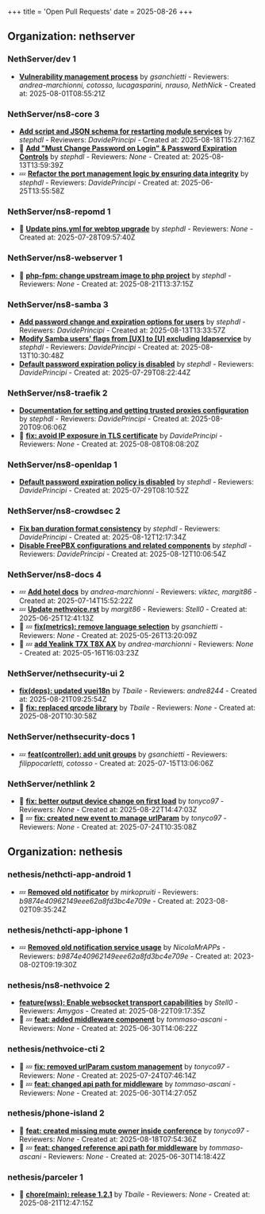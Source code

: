 +++
title = 'Open Pull Requests'
date = 2025-08-26
+++

## Organization: nethserver

### NethServer/dev 1 

-   **[Vulnerability management process](https://github.com/NethServer/dev/pull/7591)** by *gsanchietti* - Reviewers: *andrea-marchionni, cotosso, lucagasparini, nrauso, NethNick* - Created at: 2025-08-01T08:55:21Z

### NethServer/ns8-core 3 

-   **[Add script and JSON schema for restarting module services](https://github.com/NethServer/ns8-core/pull/924)** by *stephdl* - Reviewers: *DavidePrincipi* - Created at: 2025-08-18T15:27:16Z
- :eyes:  **[Add "Must Change Password on Login" & Password Expiration Controls](https://github.com/NethServer/ns8-core/pull/922)** by *stephdl* - Reviewers: *None* - Created at: 2025-08-13T13:59:39Z
-  :zzz: **[Refactor the port management logic by  ensuring data integrity](https://github.com/NethServer/ns8-core/pull/906)** by *stephdl* - Reviewers: *DavidePrincipi* - Created at: 2025-06-25T13:55:58Z

### NethServer/ns8-repomd 1 

- :eyes:  **[Update pins.yml for webtop upgrade](https://github.com/NethServer/ns8-repomd/pull/54)** by *stephdl* - Reviewers: *None* - Created at: 2025-07-28T09:57:40Z

### NethServer/ns8-webserver 1 

- :eyes:  **[php-fpm: change upstream image to php project](https://github.com/NethServer/ns8-webserver/pull/102)** by *stephdl* - Reviewers: *None* - Created at: 2025-08-21T13:37:15Z

### NethServer/ns8-samba 3 

-   **[Add password change and expiration options for users](https://github.com/NethServer/ns8-samba/pull/121)** by *stephdl* - Reviewers: *DavidePrincipi* - Created at: 2025-08-13T13:33:57Z
-   **[Modify Samba users' flags from [UX] to [U] excluding ldapservice](https://github.com/NethServer/ns8-samba/pull/120)** by *stephdl* - Reviewers: *DavidePrincipi* - Created at: 2025-08-13T10:30:48Z
-   **[Default password expiration policy is disabled](https://github.com/NethServer/ns8-samba/pull/118)** by *stephdl* - Reviewers: *DavidePrincipi* - Created at: 2025-07-29T08:22:44Z

### NethServer/ns8-traefik 2 

-   **[Documentation for setting and getting trusted proxies configuration](https://github.com/NethServer/ns8-traefik/pull/105)** by *stephdl* - Reviewers: *DavidePrincipi* - Created at: 2025-08-20T09:06:06Z
- :eyes:  **[fix: avoid IP exposure in TLS certificate](https://github.com/NethServer/ns8-traefik/pull/104)** by *DavidePrincipi* - Reviewers: *None* - Created at: 2025-08-08T08:08:20Z

### NethServer/ns8-openldap 1 

-   **[Default password expiration policy is disabled](https://github.com/NethServer/ns8-openldap/pull/66)** by *stephdl* - Reviewers: *DavidePrincipi* - Created at: 2025-07-29T08:10:52Z

### NethServer/ns8-crowdsec 2 

-   **[Fix ban duration format consistency](https://github.com/NethServer/ns8-crowdsec/pull/86)** by *stephdl* - Reviewers: *DavidePrincipi* - Created at: 2025-08-12T12:17:34Z
-   **[Disable FreePBX configurations and related components](https://github.com/NethServer/ns8-crowdsec/pull/84)** by *stephdl* - Reviewers: *DavidePrincipi* - Created at: 2025-08-12T10:06:54Z

### NethServer/ns8-docs 4 

-  :zzz: **[Add hotel docs](https://github.com/NethServer/ns8-docs/pull/176)** by *andrea-marchionni* - Reviewers: *viktec, margit86* - Created at: 2025-07-14T15:52:22Z
-  :zzz: **[Update nethvoice.rst](https://github.com/NethServer/ns8-docs/pull/174)** by *margit86* - Reviewers: *Stell0* - Created at: 2025-06-25T12:41:13Z
- :eyes: :zzz: **[fix(metrics): remove language selection](https://github.com/NethServer/ns8-docs/pull/167)** by *gsanchietti* - Reviewers: *None* - Created at: 2025-05-26T13:20:09Z
- :eyes: :zzz: **[add Yealink T7X T8X AX](https://github.com/NethServer/ns8-docs/pull/165)** by *andrea-marchionni* - Reviewers: *None* - Created at: 2025-05-16T16:03:23Z

### NethServer/nethsecurity-ui 2 

-   **[fix(deps): updated vuei18n](https://github.com/NethServer/nethsecurity-ui/pull/629)** by *Tbaile* - Reviewers: *andre8244* - Created at: 2025-08-21T09:25:54Z
- :eyes:  **[fix: replaced qrcode library](https://github.com/NethServer/nethsecurity-ui/pull/628)** by *Tbaile* - Reviewers: *None* - Created at: 2025-08-20T10:30:58Z

### NethServer/nethsecurity-docs 1 

-  :zzz: **[feat(controller): add unit groups](https://github.com/NethServer/nethsecurity-docs/pull/194)** by *gsanchietti* - Reviewers: *filippocarletti, cotosso* - Created at: 2025-07-15T13:06:06Z

### NethServer/nethlink 2 

- :eyes:  **[fix: better output device change on first load](https://github.com/NethServer/nethlink/pull/70)** by *tonyco97* - Reviewers: *None* - Created at: 2025-08-22T14:47:03Z
- :eyes: :zzz: **[fix: created new event to manage urlParam](https://github.com/NethServer/nethlink/pull/69)** by *tonyco97* - Reviewers: *None* - Created at: 2025-07-24T10:35:08Z

## Organization: nethesis

### nethesis/nethcti-app-android 1 

-  :zzz: **[Removed old notificator](https://github.com/nethesis/nethcti-app-android/pull/30)** by *mirkopruiti* - Reviewers: *b9874e40962149eee62a8fd3bc4e709e* - Created at: 2023-08-02T09:35:24Z

### nethesis/nethcti-app-iphone 1 

-  :zzz: **[Removed old notification service usage](https://github.com/nethesis/nethcti-app-iphone/pull/37)** by *NicolaMrAPPs* - Reviewers: *b9874e40962149eee62a8fd3bc4e709e* - Created at: 2023-08-02T09:19:30Z

### nethesis/ns8-nethvoice 2 

-   **[feature(wss): Enable websocket transport capabilities](https://github.com/nethesis/ns8-nethvoice/pull/533)** by *Stell0* - Reviewers: *Amygos* - Created at: 2025-08-22T09:17:35Z
- :eyes: :zzz: **[feat: added middleware component](https://github.com/nethesis/ns8-nethvoice/pull/493)** by *tommaso-ascani* - Reviewers: *None* - Created at: 2025-06-30T14:06:22Z

### nethesis/nethvoice-cti 2 

- :eyes: :zzz: **[fix: removed urlParam custom management](https://github.com/nethesis/nethvoice-cti/pull/327)** by *tonyco97* - Reviewers: *None* - Created at: 2025-07-24T07:46:14Z
- :eyes: :zzz: **[feat: changed api path for middleware](https://github.com/nethesis/nethvoice-cti/pull/317)** by *tommaso-ascani* - Reviewers: *None* - Created at: 2025-06-30T14:27:05Z

### nethesis/phone-island 2 

- :eyes:  **[feat: created missing mute owner inside conference](https://github.com/nethesis/phone-island/pull/108)** by *tonyco97* - Reviewers: *None* - Created at: 2025-08-18T07:54:36Z
- :eyes: :zzz: **[feat: changed reference api path for middleware](https://github.com/nethesis/phone-island/pull/103)** by *tommaso-ascani* - Reviewers: *None* - Created at: 2025-06-30T14:18:42Z

### nethesis/parceler 1 

- :eyes:  **[chore(main): release 1.2.1](https://github.com/nethesis/parceler/pull/105)** by *Tbaile* - Reviewers: *None* - Created at: 2025-08-21T12:47:15Z


